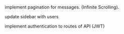 implement pagination for messages. (Infinite Scrolling).

update sidebar with users

implement authentication to routes of API (JWT)